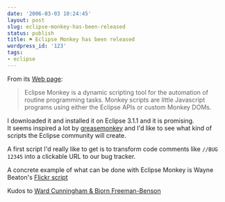 ```yaml
---
date: '2006-03-03 10:24:45'
layout: post
slug: eclipse-monkey-has-been-released
status: publish
title: ⚑ Eclipse Monkey has been released
wordpress_id: '123'
tags:
- eclipse
---
```


From its [Web page](http://www.eclipse.org/dash/index.php):
> Eclipse Monkey is a dynamic scripting tool for the automation of 
> routine programming tasks. Monkey scripts are little Javascript
> programs using either the Eclipse APIs or custom Monkey DOMs. 

I downloaded it and installed it on Eclipse 3.1.1 and it is
promising.  
It seems inspired a lot by [greasemonkey](http://greasemonkey.mozdev.org/)
and I'd like to see what kind of scripts the Eclipse community will create.

A first script I'd really like to get is to transform code comments like `//BUG 12345` into a clickable URL
to our bug tracker.

A concrete example of what can be done with Eclipse Monkey is Wayne Beaton's [Flickr script](http://wbeaton.blogspot.com/2006/03/scripting-eclipse-rcp-with-javascript.html)

Kudos to [Ward Cunningham & Bjorn Freeman-Benson](http://eclipse-projects.blogspot.com/)

